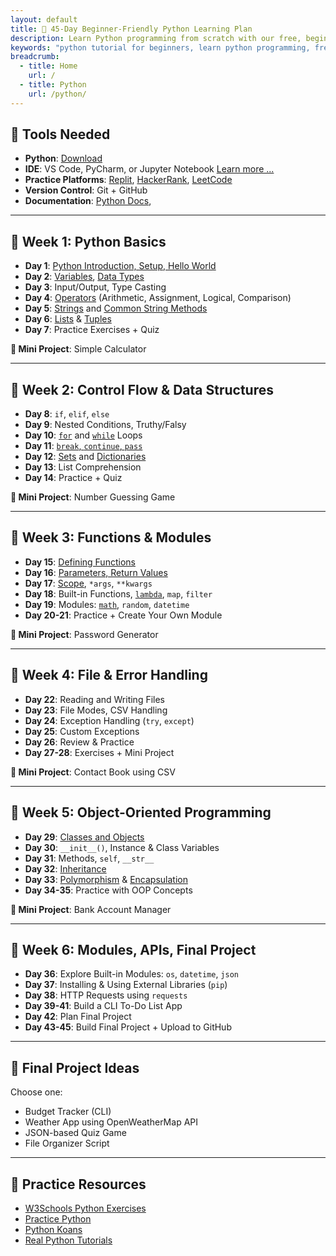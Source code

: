 ```yaml
---
layout: default
title: 🐍 45-Day Beginner-Friendly Python Learning Plan
description: Learn Python programming from scratch with our free, beginner-friendly tutorials. Access open-source content, download PDF lessons, and start coding today!.
keywords: "python tutorial for beginners, learn python programming, free python lessons, python pdf tutorials, open-source python guide, python coding for beginners, python exercises and projects, python programming basics, downloadable python resources, python step-by-step guide"
breadcrumb:
  - title: Home
    url: /
  - title: Python
    url: /python/
---
```


## 🧰 Tools Needed
- **Python**: [Download](https://www.python.org)
- **IDE**: VS Code, PyCharm, or Jupyter Notebook [Learn more ...](../docs/tools.md)
- **Practice Platforms**: [Replit](https://replit.com), [HackerRank](https://www.hackerrank.com), [LeetCode](https://leetcode.com)
- **Version Control**: Git + GitHub
- **Documentation**: [Python Docs](https://docs.python.org/3/), 

---

## 📅 Week 1: Python Basics

- **Day 1**: [Python Introduction, Setup, Hello World](../docs/basics.md)
- **Day 2**: [Variables](../docs/variables.md), [Data Types](../docs/data-types.md)
- **Day 3**: Input/Output, Type Casting
- **Day 4**: [Operators](../docs/operators.md) (Arithmetic, Assignment, Logical, Comparison)
- **Day 5**: [Strings](../docs/strings/strings-manip.md) and [Common String Methods](../docs/strings/strings-formatting.md)
- **Day 6**: [Lists](../docs/lists/index.md) & [Tuples](../docs/tuples/index.md)
- **Day 7**: Practice Exercises + Quiz

**🔧 Mini Project**: Simple Calculator

---

## 📅 Week 2: Control Flow & Data Structures

- **Day 8**: `if`, `elif`, `else`
- **Day 9**: Nested Conditions, Truthy/Falsy
- **Day 10**: [`for`](../docs/loops-for/) and [`while`](../docs/loops-while/) Loops
- **Day 11**: [`break`, `continue`, `pass`](../docs/loop-control-statements/)
- **Day 12**: [Sets](../docs/sets/) and [Dictionaries](../docs/dictionaries/)
- **Day 13**: List Comprehension
- **Day 14**: Practice + Quiz

**🔧 Mini Project**: Number Guessing Game

---

## 📅 Week 3: Functions & Modules

- **Day 15**: [Defining Functions](../docs/functions/)
- **Day 16**: [Parameters, Return Values](../docs/functions/)
- **Day 17**: [Scope](../docs/local-global/), `*args`, `**kwargs`
- **Day 18**: Built-in Functions, [`lambda`](../docs/lambda/), `map`, `filter`
- **Day 19**: Modules: [`math`](../docs/math-module/), `random`, `datetime`
- **Day 20-21**: Practice + Create Your Own Module

**🔧 Mini Project**: Password Generator

---

<script async src="https://pagead2.googlesyndication.com/pagead/js/adsbygoogle.js?client=ca-pub-1602443888929206"
     crossorigin="anonymous"></script>
<!-- display square -->
<ins class="adsbygoogle"
     style="display:block"
     data-ad-client="ca-pub-1602443888929206"
     data-ad-slot="9845543342"
     data-ad-format="auto"
     data-full-width-responsive="true"></ins>
<script>
     (adsbygoogle = window.adsbygoogle || []).push({});
</script>


## 📅 Week 4: File & Error Handling

- **Day 22**: Reading and Writing Files
- **Day 23**: File Modes, CSV Handling
- **Day 24**: Exception Handling (`try`, `except`)
- **Day 25**: Custom Exceptions
- **Day 26**: Review & Practice
- **Day 27-28**: Exercises + Mini Project

**🔧 Mini Project**: Contact Book using CSV

---

## 📅 Week 5: Object-Oriented Programming

- **Day 29**: [Classes and Objects](../docs/classes.md)
- **Day 30**: `__init__()`, Instance & Class Variables
- **Day 31**: Methods, `self`, `__str__`
- **Day 32**: [Inheritance](../docs/oop-inheritance/)
- **Day 33**: [Polymorphism](../docs/oop-polymorphism/) & [Encapsulation](../docs/oop-encapsulation/)
- **Day 34-35**: Practice with OOP Concepts

**🔧 Mini Project**: Bank Account Manager

---

## 📅 Week 6: Modules, APIs, Final Project

- **Day 36**: Explore Built-in Modules: `os`, `datetime`, `json`
- **Day 37**: Installing & Using External Libraries (`pip`)
- **Day 38**: HTTP Requests using `requests`
- **Day 39-41**: Build a CLI To-Do List App
- **Day 42**: Plan Final Project
- **Day 43-45**: Build Final Project + Upload to GitHub

---

## 🌟 Final Project Ideas

Choose one:
- Budget Tracker (CLI)
- Weather App using OpenWeatherMap API
- JSON-based Quiz Game
- File Organizer Script

---

## 📝 Practice Resources

- [W3Schools Python Exercises](https://www.w3schools.com/python/python_exercises.asp)
- [Practice Python](https://www.practicepython.org/)
- [Python Koans](https://github.com/gregmalcolm/python_koans)
- [Real Python Tutorials](https://realpython.com)

<script async src="https://pagead2.googlesyndication.com/pagead/js/adsbygoogle.js?client=ca-pub-1602443888929206"
     crossorigin="anonymous"></script>
<ins class="adsbygoogle"
     style="display:block"
     data-ad-format="autorelaxed"
     data-ad-client="ca-pub-1602443888929206"
     data-ad-slot="7879511511"></ins>
<script>
     (adsbygoogle = window.adsbygoogle || []).push({});
</script>
